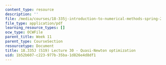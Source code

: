 ```yaml
---
content_type: resource
description: ''
file: /media/courses/18-335j-introduction-to-numerical-methods-spring-2019/1b52b607c223977b35ba1d826e4d8df1_MIT18_335JS19_lec30.pdf
file_type: application/pdf
learning_resource_types: []
ocw_type: OCWFile
parent_title: Week 11
parent_type: CourseSection
resourcetype: Document
title: 18.335J (S19) Lecture 30 - Quasi-Newton optimization
uid: 1b52b607-c223-977b-35ba-1d826e4d8df1
---
```

